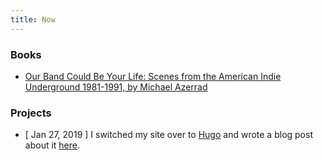 ```yaml
---
title: Now
---
```


### Books
* [Our Band Could Be Your Life: Scenes from the American Indie Underground 1981-1991, by Michael Azerrad](http://a.co/9RvxHe2)

### Projects

* [ Jan 27, 2019 ] I switched my site over to [Hugo](https://gohugo.io/) and wrote a blog post about it [here](/posts/building-a-site-using-hugo).

